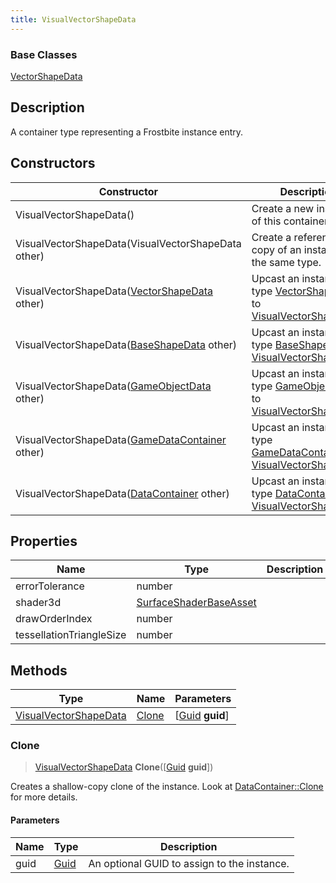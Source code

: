```yaml
---
title: VisualVectorShapeData
---
```

### Base Classes

[VectorShapeData](VectorShapeData)

## Description

A container type representing a Frostbite instance entry.

## Constructors

| Constructor                                                                      | Description                                                                                                                       |
| -------------------------------------------------------------------------------- | --------------------------------------------------------------------------------------------------------------------------------- |
| VisualVectorShapeData()                                                          | Create a new instance of this container type.                                                                                     |
| VisualVectorShapeData(VisualVectorShapeData other)                               | Create a reference copy of an instance of the same type.                                                                          |
| VisualVectorShapeData([VectorShapeData](VectorShapeData) other)                  | Upcast an instance of type [VectorShapeData](VectorShapeData) to [VisualVectorShapeData](VisualVectorShapeData).                  |
| VisualVectorShapeData([BaseShapeData](BaseShapeData) other)                      | Upcast an instance of type [BaseShapeData](BaseShapeData) to [VisualVectorShapeData](VisualVectorShapeData).                      |
| VisualVectorShapeData([GameObjectData](GameObjectData) other)                    | Upcast an instance of type [GameObjectData](GameObjectData) to [VisualVectorShapeData](VisualVectorShapeData).                    |
| VisualVectorShapeData([GameDataContainer](GameDataContainer) other)              | Upcast an instance of type [GameDataContainer](GameDataContainer) to [VisualVectorShapeData](VisualVectorShapeData).              |
| VisualVectorShapeData([DataContainer](/vext/ref/shared/class/datacontainer) other) | Upcast an instance of type [DataContainer](/vext/ref/shared/class/datacontainer) to [VisualVectorShapeData](VisualVectorShapeData). |

## Properties

| Name                     | Type                                             | Description |
| ------------------------ | ------------------------------------------------ | ----------- |
| errorTolerance           | number                                           |             |
| shader3d                 | [SurfaceShaderBaseAsset](SurfaceShaderBaseAsset) |             |
| drawOrderIndex           | number                                           |             |
| tessellationTriangleSize | number                                           |             |

## Methods

| Type                                           | Name            | Parameters                                     |
| ---------------------------------------------- | --------------- | ---------------------------------------------- |
| [VisualVectorShapeData](VisualVectorShapeData) | [Clone](#clone) | \[[Guid](/vext/ref/shared/class/guid) **guid**\] |

### Clone

> [VisualVectorShapeData](VisualVectorShapeData) **Clone**(\[[Guid](/vext/ref/shared/class/guid) **guid**\])

Creates a shallow-copy clone of the instance. Look at [DataContainer::Clone](/vext/ref/shared/class/datacontainer#clone) for more details.

#### Parameters

| Name | Type         | Description                                 |
| ---- | ------------ | ------------------------------------------- |
| guid | [Guid](Guid) | An optional GUID to assign to the instance. |
